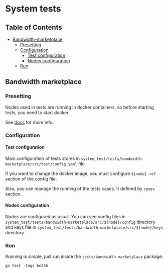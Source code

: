 
# System tests

## Table of Contents

* [Bandwidth-marketplace](#bandwidth-marketplace)
  * [Presetting](#presetting)
  * [Configuration](#configuration)
    * [Test configuration](#test-configuration)
    * [Nodes configuration](#nodes-configuration)
  * [Run](#run)  

## Bandwidth marketplace

### Presetting

Nodes used in tests are running in docker containers, so before starting tests, you need to start docker.

See [docs](https://docs.docker.com/) for more info.

### Configuration

#### Test configuration

Main configuration of tests stores in `system_test/tests/bandwidth-marketplace/src/test/config.yaml` file.

If you want to change the docker image, you must configure `${node}.ref` section of the config file.

Also, you can manage the running of the tests cases. It defined by `cases` section.

#### Nodes configuration

Nodes are configured as usual. You can see config files in
`system_test/tests/bandwidth-marketplace/src/${node}/config` directory
and keys file in `system_test/tests/bandwidth-marketplace/src/${node}/keys` directory

### Run 

Running is simple, just run inside the `tests/bandwidth-marketplace` package:

```shell
go test -tags bn256
```